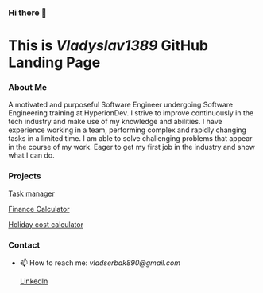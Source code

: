 ### Hi there 👋
# This is *Vladyslav1389* GitHub Landing Page


### About Me
  A motivated and purposeful Software Engineer undergoing Software Engineering training at HyperionDev. I strive to improve continuously in the tech industry and make use of my knowledge and abilities. I have experience working in a team, performing complex and rapidly changing tasks in a limited time. I am able to solve challenging problems that appear in the course of my work.  Eager to get my first job in the industry and show what I can do.
  
### Projects
[Task manager](https://github.com/Vladyslav1389/finalCapstone.git)

[Finance Calculator](https://github.com/Vladyslav1389/My_HyperionDev_Tasks/blob/master/T5%20capstone%20project/finance_calculators.py)

[Holiday cost calculator](https://github.com/Vladyslav1389/My_HyperionDev_Tasks/blob/validation/T16%20-%20User-defined%20Functions/holiday.py)

### Contact
- 📫 How to reach me: _vladserbak890@gmail.com_

   [LinkedIn](www.linkedin.com/in/vladyslav-shcherbak-a24246244)
   

<!--
**Vladyslav1389/Vladyslav1389** is a ✨ _special_ ✨ repository because its `README.md` (this file) appears on your GitHub profile.

Here are some ideas to get you started:

- 🔭 I’m currently working on ...
- 🌱 I’m currently learning ...
- 👯 I’m looking to collaborate on ...
- 🤔 I’m looking for help with ...
- 💬 Ask me about ...
- 📫 How to reach me: ...
- 😄 Pronouns: ...
- ⚡ Fun fact: ...
-->
